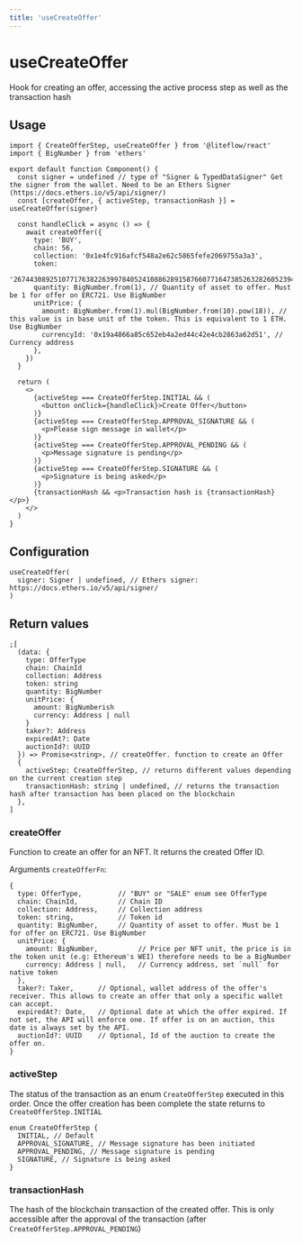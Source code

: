 ```yaml
---
title: 'useCreateOffer'
---
```


# useCreateOffer

Hook for creating an offer, accessing the active process step as well as the transaction hash

## Usage

```tsx
import { CreateOfferStep, useCreateOffer } from '@liteflow/react'
import { BigNumber } from 'ethers'

export default function Component() {
  const signer = undefined // type of "Signer & TypedDataSigner" Get the signer from the wallet. Need to be an Ethers Signer (https://docs.ethers.io/v5/api/signer/)
  const [createOffer, { activeStep, transactionHash }] = useCreateOffer(signer)

  const handleClick = async () => {
    await createOffer({
      type: 'BUY',
      chain: 56,
      collection: '0x1e4fc916afcf548a2e62c5865fefe2069755a3a3',
      token:
        '26744308925107717638226399784052410886289158766077164738526328260523943400243',
      quantity: BigNumber.from(1), // Quantity of asset to offer. Must be 1 for offer on ERC721. Use BigNumber
      unitPrice: {
        amount: BigNumber.from(1).mul(BigNumber.from(10).pow(18)), // this value is in base unit of the token. This is equivalent to 1 ETH. Use BigNumber
        currencyId: '0x19a4866a85c652eb4a2ed44c42e4cb2863a62d51', // Currency address
      },
    })
  }

  return (
    <>
      {activeStep === CreateOfferStep.INITIAL && (
        <button onClick={handleClick}>Create Offer</button>
      )}
      {activeStep === CreateOfferStep.APPROVAL_SIGNATURE && (
        <p>Please sign message in wallet</p>
      )}
      {activeStep === CreateOfferStep.APPROVAL_PENDING && (
        <p>Message signature is pending</p>
      )}
      {activeStep === CreateOfferStep.SIGNATURE && (
        <p>Signature is being asked</p>
      )}
      {transactionHash && <p>Transaction hash is {transactionHash}</p>}
    </>
  )
}
```

## Configuration

```tsx
useCreateOffer(
  signer: Signer | undefined, // Ethers signer: https://docs.ethers.io/v5/api/signer/
)
```

## Return values

```tsx
;[
  (data: {
    type: OfferType
    chain: ChainId
    collection: Address
    token: string
    quantity: BigNumber
    unitPrice: {
      amount: BigNumberish
      currency: Address | null
    }
    taker?: Address
    expiredAt?: Date
    auctionId?: UUID
  }) => Promise<string>, // createOffer. function to create an Offer
  {
    activeStep: CreateOfferStep, // returns different values depending on the current creation step
    transactionHash: string | undefined, // returns the transaction hash after transaction has been placed on the blockchain
  },
]
```

### createOffer

Function to create an offer for an NFT. It returns the created Offer ID.

Arguments `createOfferFn`:

```tsx
{
  type: OfferType,         // "BUY" or "SALE" enum see OfferType
  chain: ChainId,          // Chain ID
  collection: Address,     // Collection address
  token: string,           // Token id
  quantity: BigNumber,     // Quantity of asset to offer. Must be 1 for offer on ERC721. Use BigNumber
  unitPrice: {
    amount: BigNumber,          // Price per NFT unit, the price is in the token unit (e.g: Ethereum's WEI) therefore needs to be a BigNumber
    currency: Address | null,   // Currency address, set `null` for native token
  },
  taker?: Taker,      // Optional, wallet address of the offer's receiver. This allows to create an offer that only a specific wallet can accept.
  expiredAt?: Date,   // Optional date at which the offer expired. If not set, the API will enforce one. If offer is on an auction, this date is always set by the API.
  auctionId?: UUID    // Optional, Id of the auction to create the offer on.
}
```

### activeStep

The status of the transaction as an enum `CreateOfferStep` executed in this order. Once the offer creation has been complete the state returns to `CreateOfferStep.INITIAL`

```tsx
enum CreateOfferStep {
  INITIAL, // Default
  APPROVAL_SIGNATURE, // Message signature has been initiated
  APPROVAL_PENDING, // Message signature is pending
  SIGNATURE, // Signature is being asked
}
```

### transactionHash

The hash of the blockchain transaction of the created offer. This is only accessible after the approval of the transaction (after `CreateOfferStep.APPROVAL_PENDING`)
